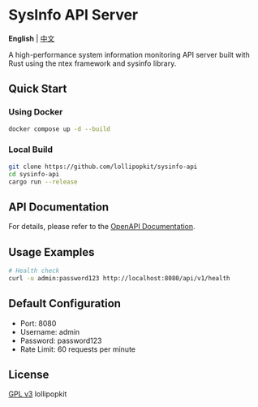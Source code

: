 # SysInfo API Server

**English** | [中文](readme-zh.md)

A high-performance system information monitoring API server built with Rust using the ntex framework and sysinfo library.

## Quick Start

### Using Docker

```bash
docker compose up -d --build
```

### Local Build

```bash
git clone https://github.com/lollipopkit/sysinfo-api
cd sysinfo-api
cargo run --release
```

## API Documentation

For details, please refer to the [OpenAPI Documentation](docs/api.yaml).

## Usage Examples

```bash
# Health check
curl -u admin:password123 http://localhost:8080/api/v1/health
```

## Default Configuration

- Port: 8080
- Username: admin
- Password: password123
- Rate Limit: 60 requests per minute

## License

[GPL v3](LICENSE) lollipopkit
